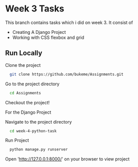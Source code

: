 
# Week 3 Tasks

This branch contains tasks which i did on week 3. It consist of 
- Creating A Django Project
- Working with CSS flexbox and grid




## Run Locally

Clone the project

```bash
  git clone https://github.com/bukeme/Assignments.git
```

Go to the project directory

```bash
  cd Assignments
```

Checkout the project!

For the Django Project 

Navigate to the project directory
```bash
  cd week-4-python-task
```

Run Project
```bash
  python manage.py runserver
```

Open 'http://127.0.0.1:8000/' on your browser to view project